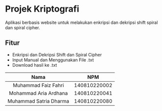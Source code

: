 # Projek Kriptografi

Aplikasi berbasis website untuk melakukan enkripsi dan dekripsi shift spiral dan spiral cipher.

## Fitur
- Enkripsi dan Dekripsi Shift dan Spiral Cipher
- Input Manual dan Menggunakan File .txt
- Download hasil ke .txt

| Nama    |  NPM    |
|:-------------:|:-------------:|
| Muhammad Faiz Fahri | 140810220002 | 
| Mohammad Aria Ardhana | 140810220041 | 
| Muhammad Satria Dharma | 140810220080 | 
